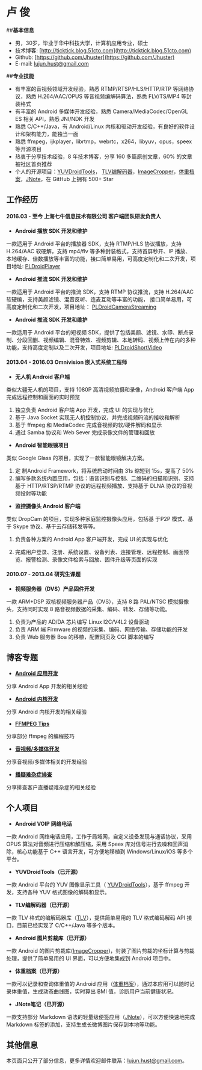 
**卢   俊**
=============


##**基本信息**
- 男，30岁，毕业于华中科技大学，计算机应用专业，硕士
- 技术博客: [http://ticktick.blog.51cto.com](http://ticktick.blog.51cto.com)
- Github:   [https://github.com/Jhuster](https://github.com/Jhuster)
- E-mail:   lujun.hust@gmail.com



##**专业技能**

- 有丰富的音视频领域开发经验，熟悉 RTMP/RTSP/HLS/HTTP/RTP 等网络协议，熟悉 H.264/AAC/OPUS 等音视频编解码算法，熟悉 FLV/TS/MP4 等封装格式
- 有丰富的 Android 多媒体开发经验，熟悉 Camera/MediaCodec/OpenGL ES 相关 API，熟悉 JNI/NDK 开发
- 熟悉 C/C++/Java，有 Android/Linux 内核和驱动开发经验，有良好的软件设计和架构能力，能独当一面
- 熟悉 ffmpeg，ijkplayer，librtmp，webrtc，x264，libyuv，opus，speex 等开源项目
- 热衷于分享技术经验，8 年技术博客，分享 160 多篇原创文章，60% 的文章被社区首页推荐
- 个人的开源项目：[YUVDroidTools](https://github.com/Jhuster/YUVDroidTools)， [TLV编解码器](https://github.com/Jhuster/TLV)，[ImageCropper](https://github.com/Jhuster/ImageCropper)，[体重档案](https://github.com/Jhuster/EWeightScale)，[JNote](https://github.com/Jhuster/JNote)，在 GitHub 上拥有 500+ Star


## **工作经历**

#### 2016.03 - 至今     上海七牛信息技术有限公司    客户端团队研发负责人 

- **Android 播放 SDK 开发和维护**

一款适用于 Android 平台的播放器 SDK，支持 RTMP/HLS 协议播放，支持 H.264/AAC 软硬解，支持 mp4/flv 等多种封装格式，支持首屏秒开、IP 播放、本地缓存、倍数播放等丰富的功能，接口简单易用，可高度定制化和二次开发，项目地址: [PLDroidPlayer](https://github.com/pili-engineering/PLDroidPlayer)

- **Android 推流 SDK 开发和维护**

一款适用于 Android 平台的推流 SDK，支持 RTMP 协议推流，支持 H.264/AAC 软硬编，支持美颜滤镜、混音反听、连麦互动等丰富的功能， 接口简单易用，可高度定制化和二次开发，项目地址： [PLDroidCameraStreaming](https://github.com/pili-engineering/PLDroidCameraStreaming)

- **Android 推流 SDK 开发和维护**

一款适用于 Android 平台的短视频 SDK，提供了包括美颜、滤镜、水印、断点录制、分段回删、视频编辑、混音特效、视频剪辑、本地转码、视频上传在内的多种功能，支持高度定制以及二次开发，项目地址: [PLDroidShortVideo](https://github.com/pili-engineering/PLDroidShortVideo) 


#### 2013.04 - 2016.03   Omnivision    嵌入式系统工程师 

- **无人机 Android 客户端**

类似大疆无人机的项目，支持 1080P 高清视频拍摄和录像，Android 客户端 App 完成远程控制和画面的实时预览

1. 独立负责 Android 客户端 App 开发，完成 UI 的实现与优化
2. 基于 Java Socket 实现无人机控制协议，并完成视频码流的接收和解析
3. 基于 ffmpeg 和 MediaCodec 完成音视频的软/硬件解码和显示
4. 通过 Samba 协议和 Web Sever 完成录像文件的管理和回放

- **Android 智能眼镜项目**

类似 Google Glass 的项目，实现了一款智能眼镜解决方案。

1. 定 制Android Framework，将系统启动时间由 31s 缩短到 15s，提高了 50%
2. 编写多款系统内置应用，包括：语音识别与控制、二维码的扫描和识别、支持基于 HTTP/RTSP/RTMP 协议的远程视频播放、支持基于 DLNA 协议的音视频投射等功能

- **监控摄像头 Android 客户端** 

类似 DropCam 的项目，实现多种家庭监控摄像头应用，包括基 于P2P 模式、基于 Skype 协议、基于云存储转发等等。

1. 负责各种方案的 Android App 客户端开发，完成 UI 的实现与优化

2. 完成用户登录、注册、系统设置、设备列表、连接管理、远程控制、画面预览、报警检测、录像文件检索与回放、固件升级等页面的实现

#### 2010.07 - 2013.04   研究生课题

- **视频服务器（DVS）产品固件开发** 

一款 ARM+DSP 双核视频服务器产品（DVS），支持 8 路 PAL/NTSC 模拟摄像头，支持同时实现 8 路音视频数据的采集、编码、转发、存储等功能。

1. 负责为产品的 AD/DA 芯片编写 Linux I2C/V4L2 设备驱动
2. 负责 ARM 端 Firmware 的视频的采集、编码、网络传输、存储功能的开发
3. 负责 Web 服务器 Boa 的移植，配置网页及 CGI 脚本的编写



**博客专题**
------------------

- **[Android 应用开发][3]**

分享 Android App 开发的相关经验

- **[Android 内核开发][4]**

分享 Android 内核开发的相关经验

- **[FFMPEG Tips][6]**

分享部分 ffmpeg 的编程技巧

- **[音视频/多媒体开发][2]**

分享音视频/多媒体相关的开发经验

- **[播疑难杂症排查][5]**

分享排查客户直播疑难杂症的相关经验


**个人项目**
------------------

- **Android VOIP 网络电话**

一款 Android 网络电话应用，工作于局域网，自定义设备发现与通话协议，采用 OPUS 算法对音频进行压缩和解压缩，采用 Speex 库对信号进行去噪和回声消除，核心功能基于 C++ 语言开发，可方便地移植到 Windows/Linux/iOS 等多个平台。

- **YUVDroidTools（已开源）**

一款 Android 平台的 YUV 图像显示工具（ [YUVDroidTools](https://github.com/Jhuster/YUVDroidTools)），基于 ffmpeg 开发，支持各种 YUV 格式图像的解码和显示。

- **TLV编解码器（已开源）**

一款 TLV 格式的编解码器库（[TLV](https://github.com/Jhuster/TLV)），提供简单易用的 TLV 格式编码解码 API 接口，目前已经实现了 C/C++/Java 等多个版本。

- **Android 图片剪裁库（已开源）**

一款 Android 的图片剪裁库([ImageCropper](https://github.com/Jhuster/ImageCropper))，封装了图片剪裁的坐标计算与剪裁处理，提供了简单易用的 UI 界面，可以方便地集成到 Android 项目中。

- **体重档案（已开源）**

一款可以记录和查询体重值的 Android 应用（[体重档案](https://github.com/Jhuster/EWeightScale)），通过本应用可以随时记录体重值，生成动态曲线图，实时算出 BMI 值，诊断用户当前健康状况。

- **JNote笔记（已开源）**

一款支持部分 Markdown 语法的轻量级便签应用（[JNote](https://github.com/Jhuster/JNote)），可以方便快速地完成 Markdown 标签的添加，支持生成长微博图片保存到本地等功能。


**其他信息**
---------
本页面只公开了部分信息，更多详情欢迎邮件联系：lujun.hust@gmail.com。

[1]: http://www.qiniu.com/
[2]: http://ticktick.blog.51cto.com/823160/d-15
[3]: http://ticktick.blog.51cto.com/823160/d-7
[4]: http://ticktick.blog.51cto.com/823160/d-11
[5]: http://ticktick.blog.51cto.com/823160/d-16
[6]: http://ticktick.blog.51cto.com/823160/d-17